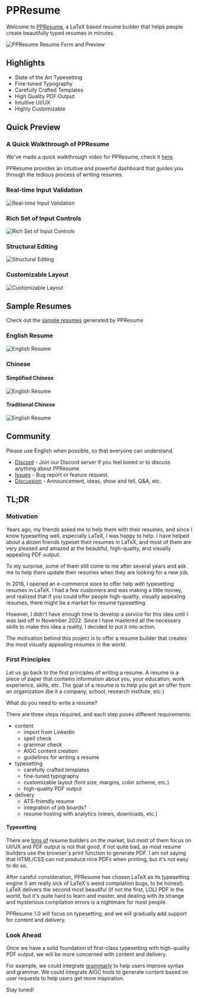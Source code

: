 # PPResume

Welcome to
[PPResume](https://ppresume.com/?utm_source=Github&utm_medium=ppresume%2Fcommunity),
a LaTeX based resume builder that helps people create beautifully typed resumes
in minutes.

![PPResume Resume Form and
Preview](./apps/blog/public/static/images/introducing-ppresume/ppresume-launch.webp)

## Highlights

- State of the Art Typesetting
- Fine-tuned Typography
- Carefully Crafted Templates
- High Quality PDF Output
- Intuitive UI/UX
- Highly Customizable

## Quick Preview

### A Quick Walkthrough of PPResume

We've made a quick walkthrough video for PPResume, check it
[here](https://youtu.be/mYqSTsCw3KI).

PPResume provides an intuitive and powerful dashboard that guides you through
the tedious process of writing resumes.

### Real-time Input Validation

![Real-time Input Validation](./static/images/real-time-input-validation.webp)

### Rich Set of Input Controls

![Rich Set of Input Controls](./static/images/rich-set-of-input-controls.webp)

### Structural Editing

![Structural Editing](./static/images/structural-editing.webp)

### Customizable Layout

![Customizable Layout](./static/images/customizable-layout.webp)

## Sample Resumes

Check out the [sample resumes](./static/gallery/) generated by PPResume

### English Resume

![English Resume](./static/gallery/languages/en.png)

### Chinese

#### Simplified Chinese

![English Resume](./static/gallery/languages/zh-cn.png)

#### Traditional Chinese

![English Resume](./static/gallery/languages/zh-hk.png)

## Community

Please use English when possible, so that everyone can understand.

- [Discord](https://discord.gg/PzbunPPkVF) - Join our Discord server if you feel
  bored or to discuss anything about PPResume.
- [Issues](https://github.com/ppresume/community/issues) - Bug report or feature
  request.
- [Discussion](https://github.com/ppresume/community/discussions) -
  Announcement, ideas, show and tell, Q&A, etc.

## TL;DR

### Motivation

Years ago, my friends asked me to help them with their resumes, and since I know
typesetting well, especially LaTeX, I was happy to help. I have helped about a
dozen friends typeset their resumes in LaTeX, and most of them are very pleased
and amazed at the beautiful, high-quality, and visually appealing PDF output.

To my surprise, some of them still come to me after several years and ask me to
help them update their resumes when they are looking for a new job.

In 2016, I opened an e-commerce store to offer help with typesetting resumes in
LaTeX. I had a few customers and was making a little money, and realized that if
you could offer people high-quality, visually appealing resumes, there might be
a market for resume typesetting.

However, I didn't have enough time to develop a service for this idea until I
was laid off in November 2022. Since I have mastered all the necessary skills to
make this idea a reality, I decided to put it into action.

The motivation behind this project is to offer a resume builder that creates the
most visually appealing resumes in the world.

### First Principles

Let us go back to the first principles of writing a resume. A resume is a piece
of paper that contains information about you, your education, work experience,
skills, etc. The goal of a resume is to help you get an offer from an
organization (be it a company, school, research institute, etc.)

What do you need to write a resume?

There are three steps required, and each step poses different requirements:

- content
  - import from LinkedIn
  - spell check
  - grammar check
  - AIGC content creation
  - guidelines for writing a resume
- typesetting
  - carefully crafted templates
  - fine-tuned typography
  - customizable layout (font size, margins, color scheme, etc.)
  - high-quality PDF output
- delivery
  - ATS-friendly resume
  - integration of job boards?
  - resume hosting with analytics (views, downloads, etc.)

#### Typesetting

There are [tons of](https://www.producthunt.com/search?q=resume) resume builders
on the market, but most of them focus on UI/UX and PDF output is not that good,
if not quite bad, as most resume builders use the browser's print function to
generate PDF. I am not saying that HTML/CSS can not produce nice PDFs when
printing, but it's not easy to do so.

After careful consideration, PPResume has chosen LaTeX as its typesetting engine
(I am really sick of LaTeX's weird compilation bugs, to be honest). LaTeX
delivers the second most beautiful (if not the first, LOL) PDF in the world, but
it's quite hard to learn and master, and dealing with its strange and mysterious
compilation errors is a nightmare for most people.

PPResume 1.0 will focus on typesetting, and we will gradually add support for
content and delivery.

### Look Ahead

Once we have a solid foundation of first-class typesetting with high-quality PDF
output, we will be more concerned with content and delivery.

For example, we could integrate [grammarly](https://www.grammarly.com/) to help
users improve syntax and grammar. We could integrate AIGC tools to generate
content based on user requests to help users get more inspiration.

Stay tuned!
